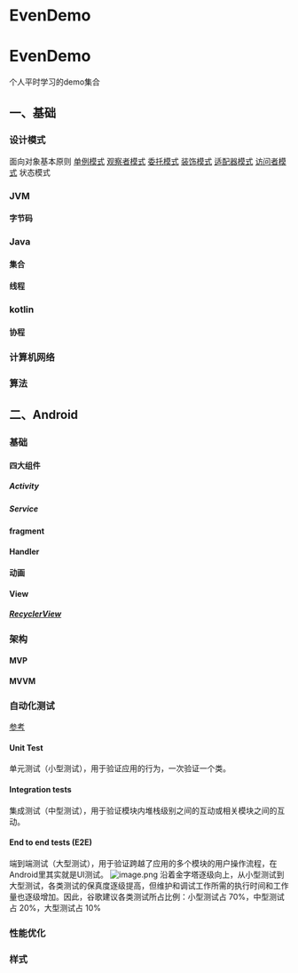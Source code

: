 # EvenDemo

# EvenDemo
个人平时学习的demo集合
## 一、基础
### 设计模式
面向对象基本原则
[单例模式](article/单例模式.md)
[观察者模式]()
[委托模式]()
[装饰模式]()
[适配器模式]()
[访问者模式]((article/访问者模式.md))
状态模式
### JVM
#### 字节码


### Java
#### 集合
#### 线程


### kotlin
#### 协程


### 计算机网络


### 算法


## 二、Android
### 基础
#### 四大组件
##### Activity
##### Service


#### fragment


#### Handler


#### 动画


#### View
##### [RecyclerView](article/RecyclerView.md)



### 架构
#### MVP
#### MVVM


### 自动化测试
[参考](https://developer.android.com/training/testing/fundamentals#write-tests)
#### Unit Test
单元测试（小型测试），用于验证应用的行为，一次验证一个类。
#### Integration tests
集成测试（中型测试），用于验证模块内堆栈级别之间的互动或相关模块之间的互动。
#### End to end tests (E2E)
端到端测试（大型测试），用于验证跨越了应用的多个模块的用户操作流程，在Android里其实就是UI测试。
![image.png](https://cdn.nlark.com/yuque/0/2020/png/770676/1596597896676-4fda3bfd-a157-4d61-ab42-c045282e5c79.png#align=left&display=inline&height=369&margin=%5Bobject%20Object%5D&name=image.png&originHeight=369&originWidth=600&size=44414&status=done&style=none&width=600)
沿着金字塔逐级向上，从小型测试到大型测试，各类测试的保真度逐级提高，但维护和调试工作所需的执行时间和工作量也逐级增加。因此，谷歌建议各类测试所占比例：小型测试占 70%，中型测试占 20%，大型测试占 10%
### 性能优化


### 样式
